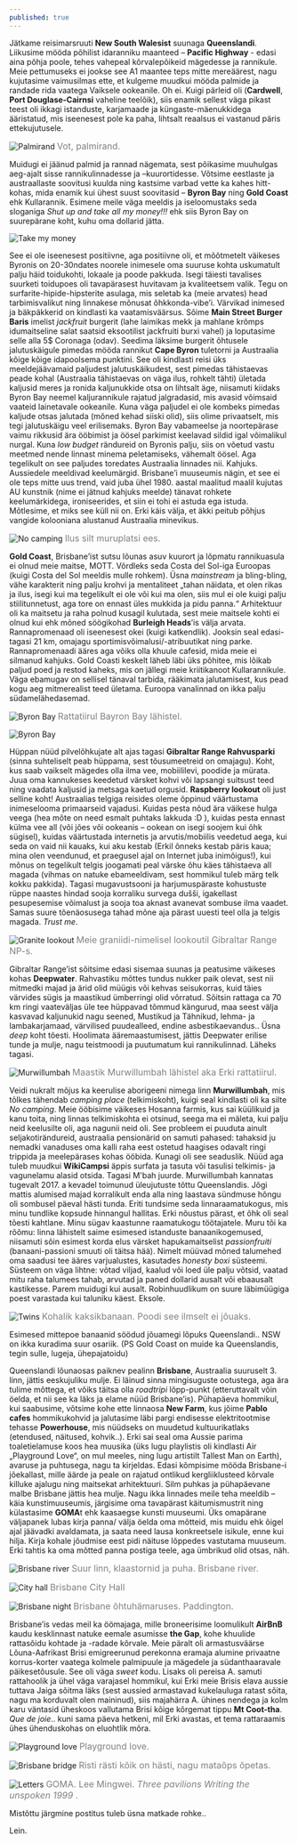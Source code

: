 ```yaml
---
published: true
---
```

Jätkame reisimarsruuti **New South Walesist** suunaga **Queenslandi**. Liikusime mööda põhilist idaranniku maanteed – **Pacific Highway** - edasi aina põhja poole, tehes vahepeal kõrvalepõikeid mägedesse ja rannikule. Meie pettumuseks ei jookse see A1 maantee teps mitte mereäärest, nagu kujutasime vaimusilmas ette, et kulgeme muudkui mööda palmide ja randade rida vaatega Vaiksele ookeanile. Oh ei. Kuigi pärleid oli (**Cardwell**, **Port Douglase-Cairnsi** vaheline teelõik), siis enamik sellest väga pikast teest oli ikkagi istanduste, karjamaade ja küngaste-mäenukkidega ääristatud, mis iseenesest pole ka paha, lihtsalt reaalsus ei vastanud päris ettekujutusele. 

![Palmirand](/images/cardwell_beach.jpg "Palmirand")
<font color="grey" size="3">Vot, palmirand.</font>

Muidugi ei jäänud palmid ja rannad nägemata, sest põikasime muuhulgas aeg-ajalt sisse rannikulinnadesse ja –kuurortidesse. Võtsime eestlaste ja austraallaste soovitusi kuulda ning kastsime varbad vette ka kahes hitt-kohas, mida enamik kui ühest suust soovitasid – **Byron Bay** ning **Gold Coast** ehk Kullarannik. Esimene meile väga meeldis ja iseloomustaks seda sloganiga _Shut up and take all my money!!!_ ehk siis Byron Bay on suurepärane koht, kuhu oma dollarid jätta. 

![Take my money](/images/fry-take-my-money.jpg "Take my money")

See ei ole iseenesest positiivne, aga positiivne oli, et mõõtmetelt väikeses Byronis on 20-30ndates noorele inimesele oma suuruse kohta uskumatult palju häid toidukohti, lokaale ja poode pakkuda. Isegi täiesti tavalises suurketi toidupoes oli tavapärasest huvitavam ja kvaliteetsem valik. Tegu on surfarite-hipide-hipsterite asulaga, mis seletab ka (meie arvates) head tarbimisvalikut ning linnakese mõnusat õhkkonda-vibe’i. Värvikad inimesed ja bäkpäkkerid on kindlasti ka vaatamisväärsus. Sõime **Main Street Burger Baris** imelist _jackfruit_ burgerit (lahe laimikas mekk ja mahlane krõmps idumaitseline salat saatsid eksootilist jackfruiti burxi vahel) ja loputasime selle alla 5$ Coronaga (odav). Seedima läksime burgerit õhtusele jalutuskäigule pimedas mööda rannikut **Cape Byron** tuletorni ja Austraalia kõige kõige idapoolsema punktini. See oli kindlasti reisi üks meeldejäävamaid paljudest jalutuskäikudest, sest pimedas tähistaevas peade kohal (Austraalia tähistaevas on väga ilus, rohkelt tähti) ületada kaljusid meres ja ronida kaljunukkide otsa on lihtsalt äge, niisamuti kiidaks Byron Bay neemel kaljurannikule rajatud jalgradasid, mis avasid võimsaid vaateid lainetavale ookeanile. Kuna väga paljudel ei ole kombeks pimedas kaljude otsas jalutada (mõned kehad siiski olid), siis olime privaatselt,  mis tegi jalutuskäigu veel erilisemaks. Byron Bay vabameelse ja noortepärase vaimu rikkusid ära ööbimist ja öösel parkimist keelavad sildid igal võimalikul nurgal. Kuna _low budget_ rändureid on Byronis palju, siis on võetud vastu meetmed nende linnast minema peletamiseks, vähemalt öösel. Aga tegelikult on see paljudes toredates Austraalia linnades nii. Kahjuks. Aussiedele meeldivad keelumärgid. Brisbane’i muuseumis nägin, et see ei ole teps mitte uus trend, vaid juba ühel 1980. aastal maalitud maalil kujutas AU kunstnik (nime ei jätnud kahjuks meelde) tänavat rohkete keelumärkidega, ironiseerides, et siin ei tohi ei astuda ega istuda. Mõtlesime, et miks see küll nii on. Erki käis välja, et äkki peitub põhjus vangide kolooniana alustanud Austraalia minevikus. 

![No camping](/images/no_camping.jpg "No camping")
<font color="grey" size="3">Ilus silt muruplatsi ees.</font>

**Gold Coast**, Brisbane’ist sutsu lõunas asuv kuurort ja lõpmatu rannikuasula ei olnud meie maitse, MOTT. Võrdleks seda Costa del Sol-iga Euroopas (kuigi Costa del Sol meeldis mulle rohkem). Üsna _mainstream_ ja bling-bling, vähe karakterit ning palju krohvi ja mentaliteet „tahan näidata, et olen rikas ja ilus, isegi kui ma tegelikult ei ole või kui ma olen, siis mul ei ole kuigi palju stiilitunnetust, aga tore on ennast üles mukkida ja pidu panna.“ Arhitektuur oli ka maitsetu ja raha polnud kusagil kulutada, sest meie maitsele kohti ei olnud kui ehk mõned söögikohad **Burleigh Heads**’is välja arvata. Rannapromenaad oli iseenesest okei (kuigi katkendlik). Jooksin seal edasi-tagasi 21 km, omajagu sportimisvõimalusi/-atribuutikat ning parke. Rannapromenaadi ääres aga võiks olla khuule cafesid, mida meie ei silmanud kahjuks. Gold Coasti keskelt läheb läbi üks põhitee, mis lõikab paljud poed ja restod kaheks, mis on jällegi meie kriitikanoot Kullarannikule. Väga ebamugav on sellisel tänaval tarbida, rääkimata jalutamisest, kus pead kogu aeg mitmerealist teed ületama. Euroopa vanalinnad on ikka palju südamelähedasemad. 

![Byron Bay](/images/erki_byron.jpg "Byron Bay")
<font color="grey" size="3">Rattatiirul Bayron Bay lähistel.</font>

![Byron Bay](/images/kirke_lilla.jpg "Byron Bay")

Hüppan nüüd pilvelõhkujate alt ajas tagasi **Gibraltar Range Rahvusparki** (sinna suhteliselt peab hüppama, sest tõusumeetreid on omajagu). Koht, kus saab vaikselt mägedes olla ilma vee, mobiililevi, poodide ja mürata. Juua oma kannukeses keedetud värsket kohvi või lapsangi suitsust teed ning vaadata kaljusid ja metsaga kaetud orgusid. **Raspberry lookout** oli just selline koht! Austraalias telgiga reisides oleme õppinud väärtustama inimeselooma primaarseid vajadusi. Kuidas pesta nõud ära väikese hulga veega (hea mõte on need esmalt puhtaks lakkuda :D ), kuidas pesta ennast külma vee all (või jões või ookeanis – ookean on isegi soojem kui õhk sügisel), kuidas väärtustada internetis ja arvutis/mobiilis veedetud aega, kui seda on vaid nii kauaks, kui aku kestab (Erkil õnneks kestab päris kaua; mina olen veendunud, et praegusel ajal on Internet juba inimõigus!), kui mõnus on tegelikult telgis joogamati peal värske õhu käes tähistaeva all magada (vihmas on natuke ebameeldivam, sest hommikul tuleb märg telk kokku pakkida). Tagasi mugavustsooni ja harjumuspäraste kohustuste rüppe naastes hindad sooja korraliku survega dušši, igakellast pesupesemise võimalust ja sooja toa aknast avanevat sombuse ilma vaadet. Samas suure tõenäosusega tahad mõne aja pärast uuesti teel olla ja telgis magada. _Trust me_.    

![Granite lookout](/images/us.jpg "Granite lookout")
<font color="grey" size="3">Meie graniidi-nimelisel lookoutil Gibraltar Range NP-s.</font>

Gibraltar Range’ist sõitsime edasi sisemaa suunas ja peatusime väikeses kohas **Deepwater**. Rahvastiku mõttes tundus nukker paik olevat, sest nii mitmedki majad ja ärid olid müügis või kehvas seisukorras, kuid täies värvides sügis ja maastikud ümberringi olid võrratud. Sõitsin rattaga ca 70 km ringi vaateväljas üle tee hüppavad tõmmud kängurud, maa seest välja kasvavad kaljunukid nagu seened, Mustikud ja Tähnikud, lehma- ja lambakarjamaad, värvilised puudealleed, endine asbestikaevandus.. Üsna _deep_ koht tõesti. Hoolimata ääremaastumisest, jättis Deepwater erilise tunde ja mulje, nagu teistmoodi ja puutumatum kui rannikulinnad. Läheks tagasi.

![Murwillumbah](/images/Murwillumbah.jpg "Murwillumbah")
<font color="grey" size="3">Maastik Murwillumbah lähistel aka Erki rattatiirul.</font>

Veidi nukralt mõjus ka keerulise aborigeeni nimega linn **Murwillumbah**, mis tõlkes tähendab _camping place_ (telkimiskoht), kuigi seal kindlasti oli ka silte _No camping_. Meie ööbisime väikeses Hosanna farmis, kus sai küülikuid ja kanu toita, ning linnas telkimiskohta ei otsinud, seega ma ei mäleta, kui palju neid keelusilte oli, aga nagunii neid oli. See probleem ei puuduta ainult seljakotirändureid, austraalia pensionärid on samuti pahased: tahaksid ju nemadki vanaduses oma kalli raha eest ostetud haagises odavalt ringi trippida ja meelepärases kohas ööbida. Kunagi oli see seaduslik. Nüüd aga tuleb muudkui **WikiCampsi** äppis surfata ja tasuta või tasulisi telkimis- ja vagunelamu alasid otsida. Tagasi M'bah juurde. Murwillumbah kannatas tugevalt 2017. a kevadel toimunud üleujutuste tõttu Queenslandis. Jõgi mattis alumised majad korralikult enda alla ning laastava sündmuse hõngu oli sombusel päeval hästi tunda. Eriti tundsime seda linnaraamatukogus, mis minu tundlike kopsude hinnangul hallitas. Erki nõustus pärast, et õhk oli seal tõesti kahtlane. Minu sügav kaastunne raamatukogu töötajatele. Muru tõi ka rõõmu: linna lähistelt saime  esimesed istanduste banaanikogemused, niisamuti sõin esimest korda elus värsket hapukamaitselist _passionfruiti_ (banaani-passioni smuuti oli täitsa hää). Nimelt müüvad mõned talumehed oma saadusi tee ääres varjualustes, kasutades _honesty boxi_ süsteemi. Süsteem on väga lihtne: võtad viljad, kaalud või loed üle palju võtsid, vaatad mitu raha talumees tahab, arvutad ja paned dollarid ausalt või ebaausalt kastikesse. Parem muidugi kui ausalt. Robinhuudlikum on suure läbimüügiga poest varastada kui taluniku käest. Eksole. 

![Twins](/images/bananatwins.jpg "Bananatwins")
<font color="grey" size="3">Kohalik kaksikbanaan. Poodi see ilmselt ei jõuaks.</font>

Esimesed mittepoe banaanid söödud jõuamegi lõpuks Queenslandi.. NSW on ikka kuradima suur osariik. (PS Gold Coast on muide ka Queenslandis, tegin sulle, lugeja, ühepajatoidu)

Queenslandi lõunaosas paiknev pealinn **Brisbane**, Austraalia suuruselt 3. linn, jättis eeskujuliku mulje. Ei läinud sinna mingisuguste ootustega, aga ära tulime mõttega, et võiks täitsa olla _roadtripi_ lõpp-punkt (etteruttavalt võin öelda, et nii see ka läks ja elame nüüd Brisbane’is). Pühapäeva hommikul, kui saabusime, võtsime kohe ette linnaosa **New Farm**, kus jõime **Pablo cafes** hommikukohvid ja jalutasime läbi pargi endisesse elektritootmise tehasse **Powerhouse**, mis nüüdseks on muudetud kultuurikatlaks (etendused, näitused, kohvik..). Erki sai seal oma Aussie parima toaletielamuse koos hea muusika (üks lugu playlistis oli kindlasti Air „Playground Love“, on mul meeles, ning lugu artistilt Tallest Man on Earth), avaruse ja puhtusega, nagu ta kirjeldas. Edasi kõmpisime mööda Brisbane-i jõekallast, mille äärde ja peale on rajatud ontlikud kergliiklusteed kõrvale killuke ajalugu ning maitsekat arhitektuuri. Silm puhkas ja pühapäevane malbe Brisbane jättis hea mulje. Nagu ikka linnades meile teha meeldib – käia kunstimuuseumis, järgisime oma  tavapärast käitumismustrit ning külastasime **GOMA**t ehk kaasaegse kunsti muuseumi. Üks omapärane väljapanek lubas kirja panna/ välja öelda oma mõtteid, mis muidu ehk õigel ajal jäävadki avaldamata, ja saata need lausa konkreetsele isikule, enne kui hilja. Kirja kohale jõudmise eest pidi näituse lõppedes  vastutama muuseum. Erki tahtis ka oma mõtted panna postiga teele, aga ümbrikud olid otsas, näh. 

![Brisbane river](/images/brisbane_river.jpg "Brisbane river")
<font color="grey" size="3">Suur linn, klaastornid ja puha. Brisbane river.</font>

![City hall](/images/bris_giff.gif "City hall")
<font color="grey" size="3">Brisbane City Hall</font>

![Brisbane night](/images/bris_night.jpg "Brisbane night")
<font color="grey" size="3">Brisbane õhtuhämaruses. Paddington.</font>

Brisbane’is vedas meil ka öömajaga, mille broneerisime loomulikult **AirBnB** kaudu kesklinnast natuke eemale asumisse **the Gap**, kohe khuulide rattasõidu kohtade ja -radade kõrvale. Meie päralt oli armastusväärse Lõuna-Aafrikast Brisi emigreerunud perekonna eramaja alumine privaatne korrus-korter vaatega kolmele palmipuule ja mägedele ja südanthaaravale päikesetõusule. See oli väga _sweet_ kodu. Lisaks oli pereisa A. samuti rattahoolik ja ühel väga varajasel hommikul, kui Erki meie Brisis elava aussie tuttava  Jaiga sõitma läks (sest aussied armastavad kukelauluga ratast sõita, nagu ma korduvalt olen maininud), siis majahärra A. ühines nendega ja kolm karu väntasid üheskoos vallutama Brisi kõige kõrgemat tippu **Mt Coot-tha**. _Que de joie_.. kuni sama päeva hetkeni, mil Erki avastas, et tema rattaraamis ühes ühenduskohas on eluohtlik mõra.

![Playground love](/images/erki_bris.jpg "Playground love")
<font color="grey" size="3">Playground love.</font>

![Brisbane bridge](/images/kirke_sillal.jpg "Brisbane bridge")
<font color="grey" size="3">Risti rästi kõik on hästi, nagu mataõps õpetas.</font>

![Letters](/images/letters.jpg "Letters")
<font color="grey" size="3">GOMA. Lee Mingwei. _Three pavilions Writing the unspoken 1999_ .</font>

Mistõttu järgmine postitus tuleb üsna matkade rohke.. 

Lein.
